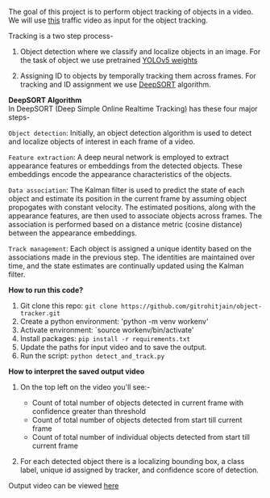 The goal of this project is to perform object tracking of objects in a video. 
We will use [this](https://drive.google.com/file/d/1YDa0_kFIOYrC9408sP_mL2ammKHvMQVu/view?usp=sharing) traffic video as input for the object tracking.

Tracking is a two step process-
1. Object detection where we classify and localize objects in an image.  For the task of object we use pretrained [YOLOv5 weights](https://github.com/ultralytics/yolov5/releases/download/v7.0/yolov5s.pt)

2. Assigning ID to objects by temporally tracking them across frames. For tracking and ID assignment we use [DeepSORT](https://pypi.org/project/deep-sort-realtime/) algorithm.

**__DeepSORT Algorithm__** <br>
In DeepSORT (Deep Simple Online Realtime Tracking) has these four major steps-

`Object detection`: Initially, an object detection algorithm is used to detect and localize objects of interest in each frame of a video.

`Feature extraction`: A deep neural network is employed to extract appearance features or embeddings from the detected objects. These embeddings encode the appearance characteristics of the objects.

`Data association`: The Kalman filter is used to predict the state of each object and estimate its position in the current frame by assuming object propogates with constant velocity. The estimated positions, along with the appearance features, are then used to associate objects across frames. The association is performed based on a distance metric (cosine distance) between the appearance embeddings.

`Track management`: Each object is assigned a unique identity based on the associations made in the previous step. The identities are maintained over time, and the state estimates are continually updated using the Kalman filter.


**__How to run this code?__**
1. Git clone this repo: `git clone https://github.com/gitrohitjain/object-tracker.git`
2. Create a python environment: 'python -m venv workenv'
3. Activate environment: `source workenv/bin/activate'
4. Install packages: `pip install -r requirements.txt`
5. Update the paths for input video and to save the output.
6. Run the script: `python detect_and_track.py`


**__How to interpret the saved output video__**
1. On the top left on the video you'll see:-
    * Count of total number of objects detected in current frame with confidence greater than threshold
    * Count of total number of objects detected from start till current frame
    * Count of total number of individual objects detected from start till current frame

2. For each detected object there is a localizing bounding box, a class label, unique id assigned by tracker, and confidence score of detection.


Output video can be viewed [here](https://drive.google.com/file/d/1xIQ8TjHUZMdl8hBhwhiJyp4EL0zEX9ub/view?usp=sharing)




